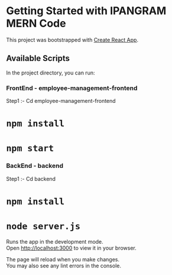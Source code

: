 # Getting Started with IPANGRAM MERN Code

This project was bootstrapped with [Create React App](https://github.com/facebook/create-react-app).

## Available Scripts

In the project directory, you can run:

### FrontEnd - employee-management-frontend

Step1 :- Cd employee-management-frontend

# `npm install`
# `npm start`

### BackEnd - backend

Step1 :- Cd backend

# `npm install`
# `node server.js`


Runs the app in the development mode.\
Open [http://localhost:3000](http://localhost:3000) to view it in your browser.

The page will reload when you make changes.\
You may also see any lint errors in the console.


